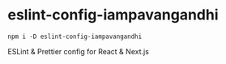 # eslint-config-iampavangandhi

`npm i -D eslint-config-iampavangandhi`

ESLint &amp; Prettier config for React &amp; Next.js
